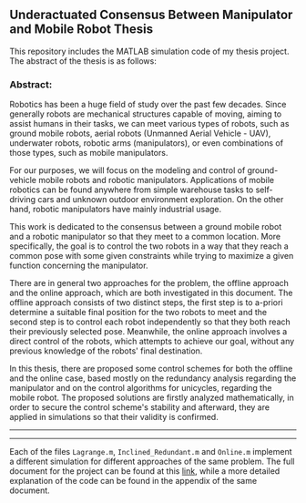 ## Underactuated Consensus Between Manipulator and Mobile Robot Thesis
This repository includes the MATLAB simulation code of my thesis project. The abstract of the thesis is as follows:

### Abstract:
Robotics has been a huge field of study over the past few decades. Since generally robots are mechanical structures capable of moving, aiming to assist humans in their tasks, we can meet various types of robots, such as ground mobile robots, aerial robots (Unmanned Aerial Vehicle - UAV), underwater robots, robotic arms (manipulators), or even combinations of those types, such as mobile manipulators.

For our purposes, we will focus on the modeling and control of ground-vehicle mobile robots and robotic manipulators. Applications of mobile robotics can be found anywhere from simple warehouse tasks to self-driving cars and unknown outdoor environment exploration. On the other hand, robotic manipulators have mainly industrial usage.

This work is dedicated to the consensus between a ground mobile robot and a robotic manipulator so that they meet to a common location. More specifically, the goal is to control the two robots in a way that they reach a common pose with some given constraints while trying to maximize a given function concerning the manipulator. 

There are in general two approaches for the problem, the offline approach and the online approach, which are both investigated in this document. The offline approach consists of two distinct steps, the first step is to a-priori determine a suitable final position for the two robots to meet and the second step is to control each robot independently so that they both reach their previously selected pose. Meanwhile, the online approach involves a direct control of the robots, which attempts to achieve our goal, without any previous knowledge of the robots' final destination.

In this thesis, there are proposed some control schemes for both the offline and the online case, based mostly on the redundancy analysis regarding the manipulator and on the control algorithms for unicycles, regarding the mobile robot. The proposed solutions are firstly analyzed mathematically, in order to secure the control scheme's stability and afterward, they are applied in simulations so that their validity is confirmed.

---
---

Each of the files `Lagrange.m`, `Inclined_Redundant.m` and `Online.m` implement a different simulation for different approaches of the same problem. The full document for the project can be found at this [link](https://drive.google.com/file/d/1rDmU60s3x-fGvnMoR9PkPPZQP0YzS23R/view?usp=sharing), while a more detailed explanation of the code can be found in the appendix of the same document.

